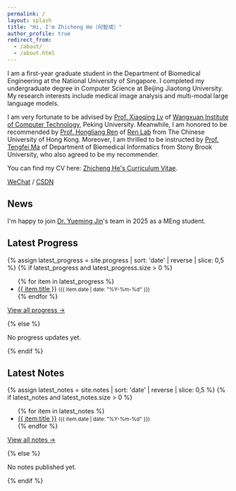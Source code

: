 ```yaml
---
permalink: /
layout: splash
title: "Hi, I'm Zhicheng He（何智成）"
author_profile: true
redirect_from:
  - /about/
  - /about.html
---
```


I am a first-year graduate student in the Department of Biomedical Engineering at the National University of Singapore. I completed my undergraduate degree in Computer Science at Beijing Jiaotong University. My research interests include medical image analysis and multi-modal large language models.

I am very fortunate to be advised by [Prof. Xiaoqing Lv](https://ieeexplore.ieee.org/author/37599114400) of [Wangxuan Institute of Computer Technology](https://www.icst.pku.edu.cn/), Peking University. Meanwhile, I am honored to be recommended by [Prof. Hongliang Ren](https://www.ee.cuhk.edu.hk/en-gb/people/academic-staff/professors/prof-ren-hongliang) of [Ren Lab](http://www.labren.org/mm/) from The Chinese University of Hong Kong. Moreover, I am thrilled to be instructed by [Prof. Tengfei Ma](https://ai.stonybrook.edu/people/faculty/TengfeiMa) of Department of Biomedical Informatics from Stony Brook University, who also agreed to be my recommender.

You can find my CV here: [Zhicheng He's Curriculum Vitae](../assets/CV-He%20Zhicheng.pdf).

[WeChat](../images/wechat_qr.png) / [CSDN](https://blog.csdn.net/m0_72020568?spm=1000.2115.3001.5343)

News
------
I'm happy to join [Dr. Yueming Jin](https://yuemingjin.github.io/)'s team in 2025 as a MEng student.

Latest Progress
------
{% assign latest_progress = site.progress | sort: 'date' | reverse | slice: 0,5 %}
{% if latest_progress and latest_progress.size > 0 %}
<ul>
{% for item in latest_progress %}
  <li><a href="{{ item.url | relative_url }}">{{ item.title }}</a> <small>({{ item.date | date: "%Y-%m-%d" }})</small></li>
{% endfor %}
</ul>
<p><a href="/progress/">View all progress →</a></p>
{% else %}
<p>No progress updates yet.</p>
{% endif %}

Latest Notes
------
{% assign latest_notes = site.notes | sort: 'date' | reverse | slice: 0,5 %}
{% if latest_notes and latest_notes.size > 0 %}
<ul>
{% for item in latest_notes %}
  <li><a href="{{ item.url | relative_url }}">{{ item.title }}</a> <small>({{ item.date | date: "%Y-%m-%d" }})</small></li>
{% endfor %}
</ul>
<p><a href="/notes/">View all notes →</a></p>
{% else %}
<p>No notes published yet.</p>
{% endif %}
